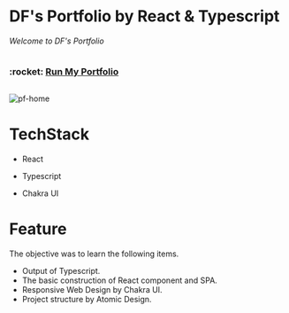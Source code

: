 # DF's Portfolio by React & Typescript

*Welcome to DF's Portfolio*

<div style="display:flex;flex-direction:row; justify-content; space-between;width:100%">
  <h3>:rocket: <a  target="_blank" href="df-portfolio.vercel.app/"> Run My Portfolio </a></h3>  
</div>

![pf-home](https://user-images.githubusercontent.com/107029103/194054135-e2dffc89-28b2-4540-b423-2bfd04cdea01.jpg)

# TechStack

- React

- Typescript

- Chakra UI

# Feature
The objective was to learn the following items.

- Output of Typescript.
- The basic construction of React component and SPA.
- Responsive Web Design by Chakra UI.
- Project structure by Atomic Design.
